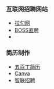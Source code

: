 
### 互联网招聘网站

* <a href="https://www.lagou.com/">拉勾网</a>
* <a href="https://www.lagou.com/">BOSS直聘</a>
*


### 简历制作

* <a href="https://www.500d.me">五百丁简历</a>
* <a href="https://www.canva.cn/">Canva</a>
* <a href="https://www.zhaopin.com/">智联招聘</a>

